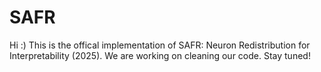 # SAFR

Hi :)
This is the offical implementation of SAFR: Neuron Redistribution for Interpretability (2025).
We are working on cleaning our code. Stay tuned!

